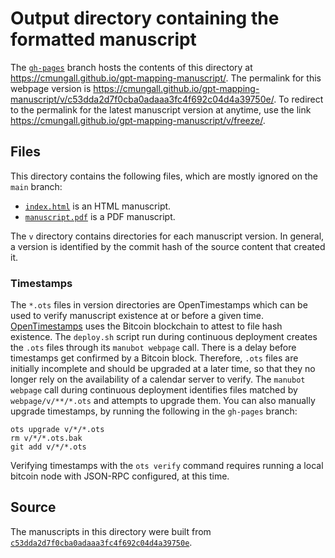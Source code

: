 # Output directory containing the formatted manuscript

The [`gh-pages`](https://github.com/cmungall/gpt-mapping-manuscript/tree/gh-pages) branch hosts the contents of this directory at <https://cmungall.github.io/gpt-mapping-manuscript/>.
The permalink for this webpage version is <https://cmungall.github.io/gpt-mapping-manuscript/v/c53dda2d7f0cba0adaaa3fc4f692c04d4a39750e/>.
To redirect to the permalink for the latest manuscript version at anytime, use the link <https://cmungall.github.io/gpt-mapping-manuscript/v/freeze/>.

## Files

This directory contains the following files, which are mostly ignored on the `main` branch:

+ [`index.html`](index.html) is an HTML manuscript.
+ [`manuscript.pdf`](manuscript.pdf) is a PDF manuscript.

The `v` directory contains directories for each manuscript version.
In general, a version is identified by the commit hash of the source content that created it.

### Timestamps

The `*.ots` files in version directories are OpenTimestamps which can be used to verify manuscript existence at or before a given time.
[OpenTimestamps](https://opentimestamps.org/) uses the Bitcoin blockchain to attest to file hash existence.
The `deploy.sh` script run during continuous deployment creates the `.ots` files through its `manubot webpage` call.
There is a delay before timestamps get confirmed by a Bitcoin block.
Therefore, `.ots` files are initially incomplete and should be upgraded at a later time, so that they no longer rely on the availability of a calendar server to verify.
The `manubot webpage` call during continuous deployment identifies files matched by `webpage/v/**/*.ots` and attempts to upgrade them.
You can also manually upgrade timestamps, by running the following in the `gh-pages` branch:

```shell
ots upgrade v/*/*.ots
rm v/*/*.ots.bak
git add v/*/*.ots
```

Verifying timestamps with the `ots verify` command requires running a local bitcoin node with JSON-RPC configured, at this time.

## Source

The manuscripts in this directory were built from
[`c53dda2d7f0cba0adaaa3fc4f692c04d4a39750e`](https://github.com/cmungall/gpt-mapping-manuscript/commit/c53dda2d7f0cba0adaaa3fc4f692c04d4a39750e).
